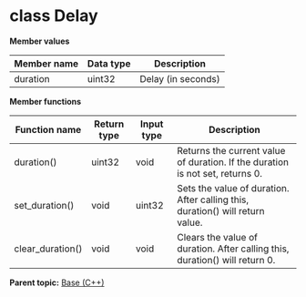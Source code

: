# class Delay

 **Member values** 

|Member name|Data type|Description|
|-----------|---------|-----------|
|duration|uint32|Delay \(in seconds\)|

 **Member functions** 

|Function name|Return type|Input type|Description|
|-------------|-----------|----------|-----------|
|duration\(\)|uint32|void|Returns the current value of duration. If the duration is not set, returns 0.|
|set\_duration\(\)|void|uint32|Sets the value of duration. After calling this, duration\(\) will return value.|
|clear\_duration\(\)|void|void|Clears the value of duration. After calling this, duration\(\) will return 0.|

**Parent topic:** [Base \(C++\)](../../summary_pages/Base.md)

